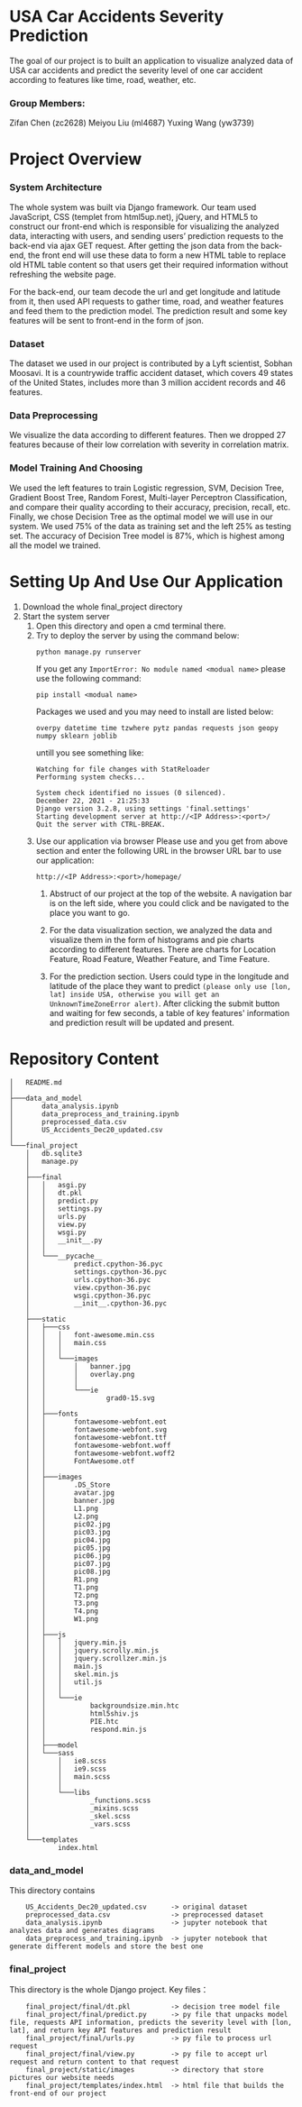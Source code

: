 # USA Car Accidents Severity Prediction 

The goal of our project is to built an application to visualize analyzed data of USA car accidents and predict the severity level of one car accident according to features like time, road, weather, etc.

### Group Members: 
Zifan Chen (zc2628)
Meiyou Liu (ml4687)
Yuxing Wang (yw3739)

# Project Overview

### System Architecture
The whole system was built via Django framework. Our team used JavaScript, CSS (templet from html5up.net), jQuery, and HTML5 to construct our front-end which is responsible for visualizing the analyzed data, interacting with users, and sending users’ prediction requests to the back-end via ajax GET request. After getting the json data from the back-end, the front end will use these data to form a new HTML table to replace old HTML table content so that users get their required information without refreshing the website page.

For the back-end, our team decode the url and get longitude and latitude from it, then used API requests to gather time, road, and weather features and feed them to the prediction model. The prediction result and some key features will be sent to front-end in the form of json. 

### Dataset
The dataset we used in our project is contributed by a Lyft scientist, Sobhan Moosavi. It is a countrywide traffic accident dataset, which covers 49 states of the United States, includes more than 3 million accident records and 46 features.

### Data Preprocessing
We visualize the data according to different features. Then we dropped 27 features because of their low correlation with severity in correlation matrix. 

### Model Training And Choosing
We used the left features to train Logistic regression, SVM, Decision Tree, Gradient Boost Tree, Random Forest, Multi-layer Perceptron Classification, and compare their quality according to their accuracy, precision, recall, etc. Finally, we chose Decision Tree as the optimal model we will use in our system. We used 75% of the data as training set and the left 25% as testing set. The accuracy of Decision Tree model is 87%, which is highest among all the model we trained.

# Setting Up And Use Our Application

1. Download the whole final_project directory
2. Start the system server
    1. Open this directory and open a cmd terminal there.
    2. Try to deploy the server by using the command below:
        ```
        python manage.py runserver 
        ```
        If you get any 
        `ImportError: No module named <modual name>`
        please use the following command:
        ```
        pip install <modual name>
        ```
        Packages we used and you may need to install are listed below:
        ```
        overpy datetime time tzwhere pytz pandas requests json geopy numpy sklearn joblib
        ```
        untill you see something like:
        ```
        Watching for file changes with StatReloader
        Performing system checks...
        
        System check identified no issues (0 silenced).
        December 22, 2021 - 21:25:33
        Django version 3.2.8, using settings 'final.settings'
        Starting development server at http://<IP Address>:<port>/
        Quit the server with CTRL-BREAK.
        ```
    3. Use our application via browser
        Please use <IP Address> and <port> you get from above section and enter the following URL in the browser URL bar to use our application:
        ```
        http://<IP Address>:<port>/homepage/
        ```
        1. Abstruct of our project at the top of the website. A navigation bar is on the left side, where you could click and be navigated to the place you want to go.
        
        2. For the data visualization section, we analyzed the data and visualize them in the form of histograms and pie charts according to different features. There are charts for Location Feature, Road Feature, Weather Feature, and Time Feature.
        
        3. For the prediction section. Users could type in the longitude and latitude of the place they want to predict ``(please only use [lon, lat] inside USA, otherwise you will get an UnknownTimeZoneError alert)``. After clicking the submit button and waiting for few seconds, a table of key features' information and prediction result will be updated and present.


# Repository Content
```
│   README.md
│
├───data_and_model
│       data_analysis.ipynb
│       data_preprocess_and_training.ipynb
│       preprocessed_data.csv
│       US_Accidents_Dec20_updated.csv
│
└───final_project
    │   db.sqlite3
    │   manage.py
    │
    ├───final
    │   │   asgi.py
    │   │   dt.pkl
    │   │   predict.py
    │   │   settings.py
    │   │   urls.py
    │   │   view.py
    │   │   wsgi.py
    │   │   __init__.py
    │   │
    │   └───__pycache__
    │           predict.cpython-36.pyc
    │           settings.cpython-36.pyc
    │           urls.cpython-36.pyc
    │           view.cpython-36.pyc
    │           wsgi.cpython-36.pyc
    │           __init__.cpython-36.pyc
    │
    ├───static
    │   ├───css
    │   │   │   font-awesome.min.css
    │   │   │   main.css
    │   │   │
    │   │   └───images
    │   │       │   banner.jpg
    │   │       │   overlay.png
    │   │       │
    │   │       └───ie
    │   │               grad0-15.svg
    │   │
    │   ├───fonts
    │   │       fontawesome-webfont.eot
    │   │       fontawesome-webfont.svg
    │   │       fontawesome-webfont.ttf
    │   │       fontawesome-webfont.woff
    │   │       fontawesome-webfont.woff2
    │   │       FontAwesome.otf
    │   │
    │   ├───images
    │   │       .DS_Store
    │   │       avatar.jpg
    │   │       banner.jpg
    │   │       L1.png
    │   │       L2.png
    │   │       pic02.jpg
    │   │       pic03.jpg
    │   │       pic04.jpg
    │   │       pic05.jpg
    │   │       pic06.jpg
    │   │       pic07.jpg
    │   │       pic08.jpg
    │   │       R1.png
    │   │       T1.png
    │   │       T2.png
    │   │       T3.png
    │   │       T4.png
    │   │       W1.png
    │   │
    │   ├───js
    │   │   │   jquery.min.js
    │   │   │   jquery.scrolly.min.js
    │   │   │   jquery.scrollzer.min.js
    │   │   │   main.js
    │   │   │   skel.min.js
    │   │   │   util.js
    │   │   │
    │   │   └───ie
    │   │           backgroundsize.min.htc
    │   │           html5shiv.js
    │   │           PIE.htc
    │   │           respond.min.js
    │   │
    │   ├───model
    │   └───sass
    │       │   ie8.scss
    │       │   ie9.scss
    │       │   main.scss
    │       │
    │       └───libs
    │               _functions.scss
    │               _mixins.scss
    │               _skel.scss
    │               _vars.scss
    │
    └───templates
            index.html
```

### data_and_model
This directory contains 
```
    US_Accidents_Dec20_updated.csv      -> original dataset
    preprocessed_data.csv               -> preprocessed dataset
    data_analysis.ipynb                 -> jupyter notebook that analyzes data and generates diagrams
    data_preprocess_and_training.ipynb  -> jupyter notebook that generate different models and store the best one
```
### final_project
This directory is the whole Django project.
Key files：
```
    final_project/final/dt.pkl          -> decision tree model file
    final_project/final/predict.py      -> py file that unpacks model file, requests API information, predicts the severity level with [lon, lat], and return key API features and prediction result
    final_project/final/urls.py         -> py file to process url request
    final_project/final/view.py         -> py file to accept url request and return content to that request
    final_project/static/images         -> directory that store pictures our website needs
    final_project/templates/index.html  -> html file that builds the front-end of our project
```

